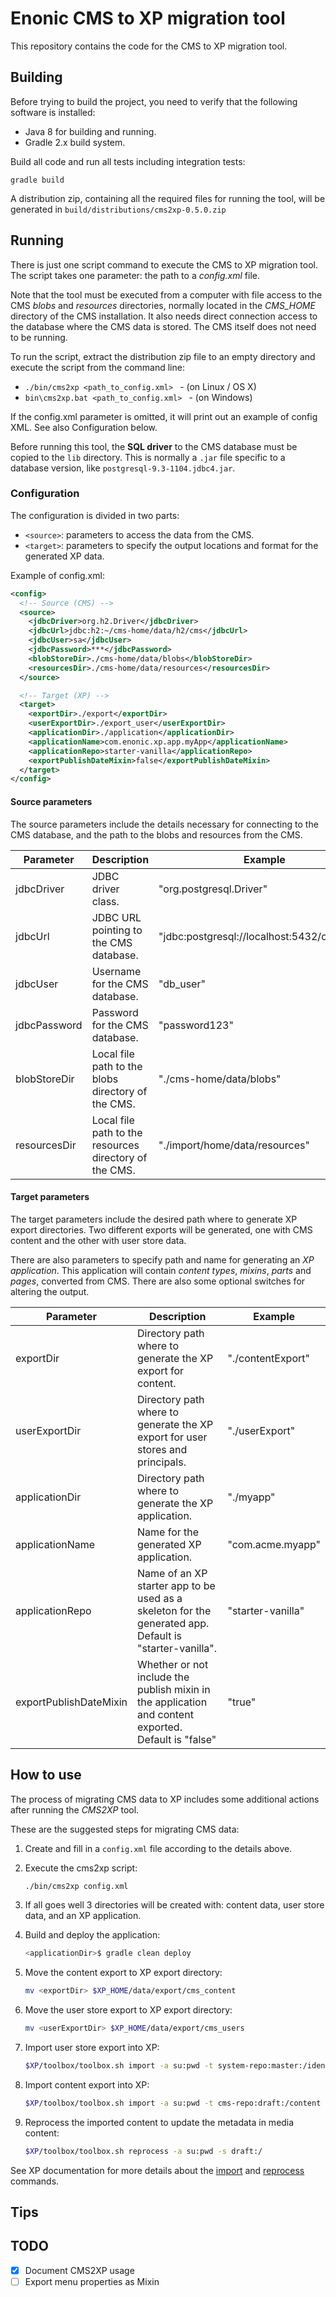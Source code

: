 # Enonic CMS to XP migration tool

This repository contains the code for the CMS to XP migration tool.

## Building

Before trying to build the project, you need to verify that the following
software is installed:

* Java 8 for building and running.
* Gradle 2.x build system.

Build all code and run all tests including integration tests:

    gradle build
   
A distribution zip, containing all the required files for running the tool, will be generated in ```build/distributions/cms2xp-0.5.0.zip```
   

## Running

There is just one script command to execute the CMS to XP migration tool. 
The script takes one parameter: the path to a *config.xml* file.
 
Note that the tool must be executed from a computer with file access to the CMS *blobs* and *resources* directories, normally located in the *CMS_HOME* directory of the CMS installation.
It also needs direct connection access to the database where the CMS data is stored. The CMS itself does not need to be running.

To run the script, extract the distribution zip file to an empty directory and execute the script from the command line:

- ```./bin/cms2xp <path_to_config.xml> ``` - (on Linux / OS X)
- ```bin\cms2xp.bat <path_to_config.xml> ``` - (on Windows)

If the config.xml parameter is omitted, it will print out an example of config XML. See also Configuration below.

Before running this tool, the **SQL driver** to the CMS database must be copied to the ```lib``` directory. 
This is normally a ```.jar``` file specific to a database version, like  ```postgresql-9.3-1104.jdbc4.jar```.

### Configuration

The configuration is divided in two parts:

- ```<source>```: parameters to access the data from the CMS.
- ```<target>```: parameters to specify the output locations and format for the generated XP data.

Example of config.xml:
```XML
<config>
  <!-- Source (CMS) -->
  <source>
    <jdbcDriver>org.h2.Driver</jdbcDriver>
    <jdbcUrl>jdbc:h2:~/cms-home/data/h2/cms</jdbcUrl>
    <jdbcUser>sa</jdbcUser>
    <jdbcPassword>***</jdbcPassword>
    <blobStoreDir>./cms-home/data/blobs</blobStoreDir>
    <resourcesDir>./cms-home/data/resources</resourcesDir>
  </source>

  <!-- Target (XP) -->
  <target>
    <exportDir>./export</exportDir>
    <userExportDir>./export_user</userExportDir>
    <applicationDir>./application</applicationDir>
    <applicationName>com.enonic.xp.app.myApp</applicationName>
    <applicationRepo>starter-vanilla</applicationRepo>
    <exportPublishDateMixin>false</exportPublishDateMixin>
  </target>
</config>
```

#### Source parameters

The source parameters include the details necessary for connecting to the CMS database, and the path to the blobs and resources from the CMS.

| Parameter | Description | Example |
| --- | --- | --- |
| jdbcDriver | JDBC driver class. | "org.postgresql.Driver" |
| jdbcUrl | JDBC URL pointing to the CMS database. | "jdbc:postgresql://localhost:5432/customer" |
| jdbcUser | Username for the CMS database. | "db_user" |
| jdbcPassword | Password for the CMS database. | "password123" |
| blobStoreDir | Local file path to the blobs directory of the CMS. | "./cms-home/data/blobs" |
| resourcesDir | Local file path to the resources directory of the CMS. | "./import/home/data/resources" |

#### Target parameters

The target parameters include the desired path where to generate XP export directories. 
Two different exports will be generated, one with CMS content and the other with user store data.

There are also parameters to specify path and name for generating an _XP application_. This application will contain *content types*, *mixins*, *parts* and *pages*, converted from CMS.
There are also some optional switches for altering the output.

| Parameter | Description | Example |
| --- | --- | --- |
| exportDir | Directory path where to generate the XP export for content. | "./contentExport" |
| userExportDir | Directory path where to generate the XP export for user stores and principals. | "./userExport" |
| applicationDir | Directory path where to generate the XP application. | "./myapp" |
| applicationName | Name for the generated XP application. | "com.acme.myapp" |
| applicationRepo | Name of an XP starter app to be used as a skeleton for the generated app. Default is "starter-vanilla". | "starter-vanilla" |
| exportPublishDateMixin | Whether or not include the publish mixin in the application and content exported. Default is "false" | "true" |


## How to use

The process of migrating CMS data to XP includes some additional actions after running the *CMS2XP* tool.

These are the suggested steps for migrating CMS data:

1. Create and fill in a ```config.xml``` file according to the details above.
2. Execute the cms2xp script: 

    ```bash
    ./bin/cms2xp config.xml
    ```

3. If all goes well 3 directories will be created with: content data, user store data, and an XP application.
4. Build and deploy the application: 

    ```bash
    <applicationDir>$ gradle clean deploy
    ```

5. Move the content export to XP export directory:

    ```bash
    mv <exportDir> $XP_HOME/data/export/cms_content
    ```

6. Move the user store export to XP export directory:  

    ```bash
    mv <userExportDir> $XP_HOME/data/export/cms_users
    ```

7. Import user store export into XP: 

    ```bash
    $XP/toolbox/toolbox.sh import -a su:pwd -t system-repo:master:/identity -s cms_users/identity
    ```

8. Import content export into XP: 

    ```bash
    $XP/toolbox/toolbox.sh import -a su:pwd -t cms-repo:draft:/content -s cms_content/content
    ```

9. Reprocess the imported content to update the metadata in media content: 

    ```bash
    $XP/toolbox/toolbox.sh reprocess -a su:pwd -s draft:/
    ```


See XP documentation for more details about the [import](http://xp.readthedocs.io/en/latest/reference/toolbox/import.html) and [reprocess](http://xp.readthedocs.io/en/latest/reference/toolbox/index.html) commands.


## Tips 


## TODO
 
 - [x] Document CMS2XP usage
 - [ ] Export menu properties as Mixin
